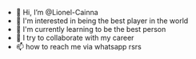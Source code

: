 - 👋 Hi, I’m @Lionel-Cainna
- 👀 I'm interested in being the best player in the world
- 🌱 I'm currently learning to be the best person 
- 💞️ I try to collaborate with my career
- 📫 how to reach me via whatsapp rsrs

<!---
Lionel-Cainna/Lionel-Cainna is a ✨ special ✨ repository because its `README.md` (this file) appears on your GitHub profile.
You can click the Preview link to take a look at your changes.
--->
